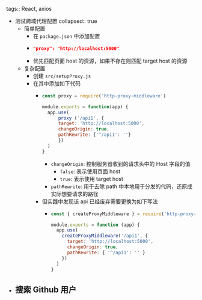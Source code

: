 tags:: React, axios

- 测试跨域代理配置
  collapsed:: true
	- 简单配置
		- 在 `package.json` 中添加配置
		- ``` json
		  "proxy": "http://localhost:5000"
		  ```
		- 优先匹配页面 host 的资源，如果不存在则匹配 target host 的资源
	- 复杂配置
		- 创建 `src/setupProxy.js`
		- 在其中添加如下代码
			- ``` js
			  const proxy = require('http-proxy-middleware')
			  
			  module.exports = function(app) {
			    app.use(
			    	proxy ('/api1', {
			        target: 'http://localhost:5000',
			        changeOrigin: true,
			        pathRewrite: {'^/api1': ''}
			    	})
			    )
			  }
			  ```
				- `changeOrigin`: 控制服务器收到的请求头中的 Host 字段的值
					- `false`: 表示使用页面 host
					- `true`: 表示使用 target host
				- `pathRewrite`: 用于去除 path 中本地用于分发的代码，还原成实际想要请求的路径
			- 但实践中发现该 api 已经废弃需要更换为如下写法
				- ``` js
				  const { createProxyMiddleware } = require('http-proxy-middleware')
				  
				  module.exports = function (app) {
				    app.use(
				      createProxyMiddleware('/api1', {
				        target: 'http://localhost:5000',
				        changeOrigin: true,
				        pathRewrite: { '^/api1': '' }
				      })
				    )
				  }
				  ```
- 搜索 Github 用户
	-